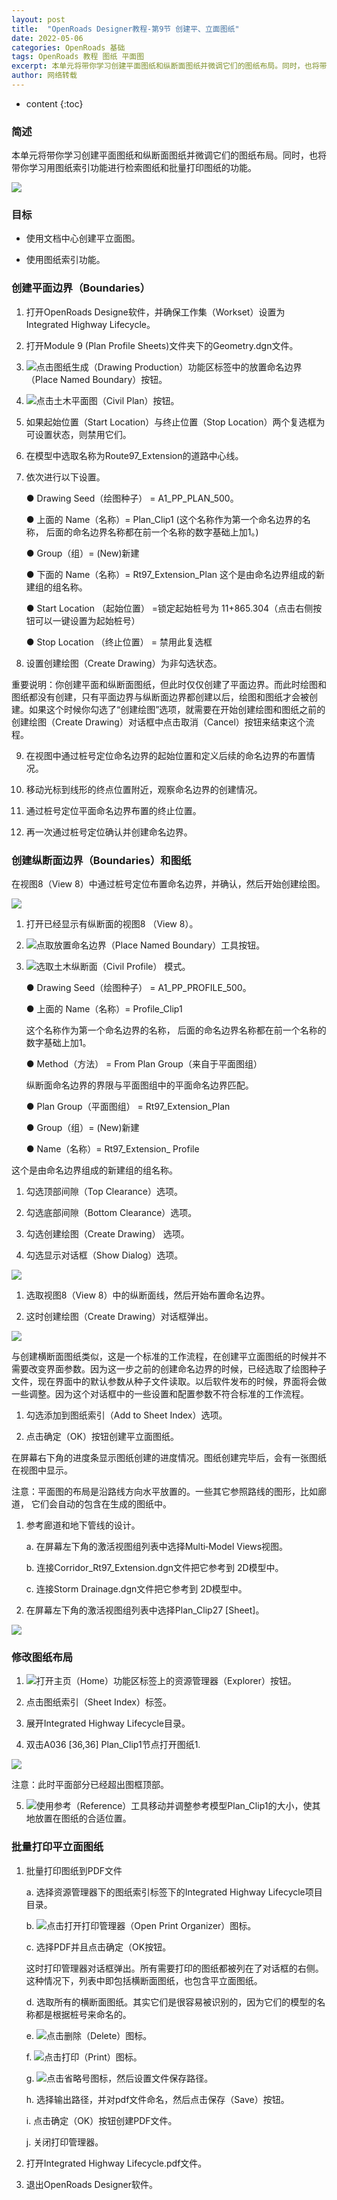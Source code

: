 ```yaml
---
layout: post
title:  "OpenRoads Designer教程-第9节 创建平、立面图纸"
date: 2022-05-06
categories: OpenRoads 基础
tags: OpenRoads 教程 图纸 平面图
excerpt: 本单元将带你学习创建平面图纸和纵断面图纸并微调它们的图纸布局。同时，也将带你学习用图纸索引功能进行检索图纸和批量打印图纸的功能。
author: 网络转载
---
```

* content
{:toc}

### 简述 

本单元将带你学习创建平面图纸和纵断面图纸并微调它们的图纸布局。同时，也将带你学习用图纸索引功能进行检索图纸和批量打印图纸的功能。

![](/img/gif/mstn-mesh.gif)
 
### 目标

- 使用文档中心创建平立面图。 

- 使用图纸索引功能。 

### 创建平面边界（Boundaries）

1. 打开OpenRoads Designe软件，并确保工作集（Workset）设置为Integrated Highway Lifecycle。

2. 打开Module 9 (Plan Profile Sheets)文件夹下的Geometry.dgn文件。

3. ![](/img/2022/2022-09-06-14-17-46.png)点击图纸生成（Drawing Production）功能区标签中的放置命名边界（Place Named Boundary）按钮。

4. ![](/img/2022/2022-09-06-14-17-56.png)点击土木平面图（Civil Plan）按钮。

5. 如果起始位置（Start Location）与终止位置（Stop Location）两个复选框为可设置状态，则禁用它们。

6. 在模型中选取名称为Route97_Extension的道路中心线。

7. 依次进行以下设置。

    ● Drawing Seed（绘图种子） = A1_PP_PLAN_500。

    ● 上面的 Name（名称）= Plan_Clip1 (这个名称作为第一个命名边界的名称， 后面的命名边界名称都在前一个名称的数字基础上加1。)

    ● Group（组）= (New)新建

    ● 下面的 Name（名称）= Rt97_Extension_Plan 这个是由命名边界组成的新建组的组名称。

    ● Start Location （起始位置） =锁定起始桩号为 11+865.304（点击右侧按钮可以一键设置为起始桩号）

    ● Stop Location （终止位置） = 禁用此复选框

8. 设置创建绘图（Create Drawing）为非勾选状态。

重要说明：你创建平面和纵断面图纸，但此时仅仅创建了平面边界。而此时绘图和图纸都没有创建，只有平面边界与纵断面边界都创建以后，绘图和图纸才会被创建。如果这个时候你勾选了“创建绘图”选项，就需要在开始创建绘图和图纸之前的创建绘图（Create Drawing）对话框中点击取消（Cancel）按钮来结束这个流程。

9. 在视图中通过桩号定位命名边界的起始位置和定义后续的命名边界的布置情况。

10. 移动光标到线形的终点位置附近，观察命名边界的创建情况。

11. 通过桩号定位平面命名边界布置的终止位置。

12. 再一次通过桩号定位确认并创建命名边界。 
 
### 创建纵断面边界（Boundaries）和图纸

在视图8（View 8）中通过桩号定位布置命名边界，并确认，然后开始创建绘图。

![](/img/2022/2022-09-03-14-05-33.png)

1. 打开已经显示有纵断面的视图8 （View 8）。

2. ![](/img/2022/2022-09-06-14-18-42.png)点取放置命名边界（Place Named Boundary）工具按钮。

3. ![](/img/2022/2022-09-06-14-18-53.png)选取土木纵断面（Civil Profile） 模式。 

    ● Drawing Seed（绘图种子） = A1_PP_PROFILE_500。

    ● 上面的 Name（名称）= Profile_Clip1

    这个名称作为第一个命名边界的名称， 后面的命名边界名称都在前一个名称的数字基础上加1。

    ● Method（方法） = From Plan Group（来自于平面图组）

    纵断面命名边界的界限与平面图组中的平面命名边界匹配。

    ● Plan Group（平面图组） = Rt97_Extension_Plan

    ● Group（组）= (New)新建

    ● Name（名称）= Rt97_Extension_ Profile

这个是由命名边界组成的新建组的组名称。

1. 勾选顶部间隙（Top Clearance）选项。

2. 勾选底部间隙（Bottom Clearance）选项。

3. 勾选创建绘图（Create Drawing） 选项。

4. 勾选显示对话框（Show Dialog）选项。

![](/img/2022/2022-09-03-14-05-55.png)

1. 选取视图8（View 8）中的纵断面线，然后开始布置命名边界。

2. 这时创建绘图（Create Drawing）对话框弹出。

![](/img/2022/2022-09-03-14-06-16.png)
  
与创建横断面图纸类似，这是一个标准的工作流程，在创建平立面图纸的时候并不需要改变界面参数。因为这一步之前的创建命名边界的时候，已经选取了绘图种子文件，现在界面中的默认参数从种子文件读取。以后软件发布的时候，界面将会做一些调整。因为这个对话框中的一些设置和配置参数不符合标准的工作流程。

1. 勾选添加到图纸索引（Add to Sheet Index）选项。

2. 点击确定（OK）按钮创建平立面图纸。

在屏幕右下角的进度条显示图纸创建的进度情况。图纸创建完毕后，会有一张图纸在视图中显示。

注意：平面图的布局是沿路线方向水平放置的。一些其它参照路线的图形，比如廊道， 它们会自动的包含在生成的图纸中。

1. 参考廊道和地下管线的设计。

    a. 在屏幕左下角的激活视图组列表中选择Multi‐Model Views视图。

    b. 连接Corridor_Rt97_Extension.dgn文件把它参考到 2D模型中。

    c. 连接Storm Drainage.dgn文件把它参考到 2D模型中。

2. 在屏幕左下角的激活视图组列表中选择Plan_Clip27 [Sheet]。

![](/img/2022/2022-09-03-14-06-28.png)

### 修改图纸布局

1. ![](/img/2022/2022-09-06-14-19-17.png)打开主页（Home）功能区标签上的资源管理器（Explorer）按钮。

2. 点击图纸索引（Sheet Index）标签。

3. 展开Integrated Highway Lifecycle目录。

4. 双击A036 [36,36] Plan_Clip1节点打开图纸1.

![](/img/2022/2022-09-03-14-06-37.png)
 
注意：此时平面部分已经超出图框顶部。

5. ![](/img/2022/2022-09-06-14-19-32.png)使用参考（Reference）工具移动并调整参考模型Plan_Clip1的大小，使其地放置在图纸的合适位置。

### 批量打印平立面图纸 

1. 批量打印图纸到PDF文件

    a. 选择资源管理器下的图纸索引标签下的Integrated Highway Lifecycle项目目录。

    b. ![](/img/2022/2022-09-06-14-19-49.png)点击打开打印管理器（Open Print Organizer）图标。

    c. 选择PDF并且点击确定（OK按钮。

    这时打印管理器对话框弹出。所有需要打印的图纸都被列在了对话框的右侧。这种情况下，列表中即包括横断面图纸，也包含平立面图纸。

    d. 选取所有的横断面图纸。其实它们是很容易被识别的，因为它们的模型的名称都是根据桩号来命名的。

    e. ![](/img/2022/2022-09-06-14-20-01.png)点击删除（Delete）图标。

    f. ![](/img/2022/2022-09-06-14-20-09.png)点击打印（Print）图标。

    g. ![](/img/2022/2022-09-06-14-20-19.png)点击省略号图标，然后设置文件保存路径。

    h. 选择输出路径，并对pdf文件命名，然后点击保存（Save）按钮。

    i. 点击确定（OK）按钮创建PDF文件。

    j. 关闭打印管理器。
 
2. 打开Integrated Highway Lifecycle.pdf文件。

3. 退出OpenRoads Designer软件。